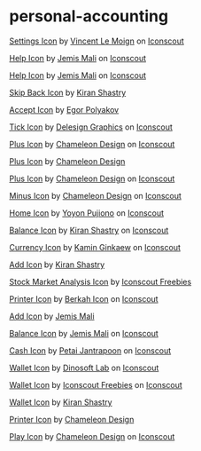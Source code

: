 # personal-accounting
<a href="https://iconscout.com/icons/settings" target="_blank">Settings Icon</a> by <a href="https://iconscout.com/contributors/vincent-le-moign">Vincent Le Moign</a> on <a href="https://iconscout.com">Iconscout</a>

<a href="https://iconscout.com/icons/help" target="_blank">Help Icon</a> by <a href="https://iconscout.com/contributors/jemismali">Jemis Mali</a> on <a href="https://iconscout.com">Iconscout</a>

<a href="https://iconscout.com/icons/help" target="_blank">Help Icon</a> by <a href="https://iconscout.com/contributors/jemismali">Jemis Mali</a> on <a href="https://iconscout.com">Iconscout</a>


<a href="https://iconscout.com/icons/skip-back" target="_blank">Skip Back Icon</a> by <a href="https://iconscout.com/contributors/kiran-shastry" target="_blank">Kiran Shastry</a>

<a href="https://iconscout.com/icons/accept" target="_blank">Accept Icon</a> by <a href="https://iconscout.com/contributors/egor-polyakov" target="_blank">Egor Polyakov</a>

<a href="https://iconscout.com/icons/tick" target="_blank">Tick Icon</a> by <a href="https://iconscout.com/contributors/delesign">Delesign Graphics</a> on <a href="https://iconscout.com">Iconscout</a>

<a href="https://iconscout.com/icons/plus" target="_blank">Plus Icon</a> by <a href="https://iconscout.com/contributors/chamedesign">Chameleon Design</a> on <a href="https://iconscout.com">Iconscout</a>

<a href="https://iconscout.com/icons/plus" target="_blank">Plus Icon</a> by <a href="https://iconscout.com/contributors/chamedesign" target="_blank">Chameleon Design</a>

<a href="https://iconscout.com/icons/plus" target="_blank">Plus Icon</a> by <a href="https://iconscout.com/contributors/chamedesign">Chameleon Design</a> on <a href="https://iconscout.com">Iconscout</a>

<a href="https://iconscout.com/icons/minus" target="_blank">Minus Icon</a> by <a href="https://iconscout.com/contributors/chamedesign">Chameleon Design</a> on <a href="https://iconscout.com">Iconscout</a>

<a href="https://iconscout.com/icons/home" target="_blank">Home Icon</a> by <a href="https://iconscout.com/contributors/yoyonpujiono">Yoyon Pujiono</a> on <a href="https://iconscout.com">Iconscout</a>

<a href="https://iconscout.com/icons/balance" target="_blank">Balance Icon</a> by <a href="https://iconscout.com/contributors/kiran-shastry">Kiran Shastry</a> on <a href="https://iconscout.com">Iconscout</a>

<a href="https://iconscout.com/icons/currency" target="_blank">Currency Icon</a> by <a href="https://iconscout.com/contributors/friend4331">Kamin Ginkaew</a> on <a href="https://iconscout.com">Iconscout</a>

<a href="https://iconscout.com/icons/add" target="_blank">Add Icon</a> by <a href="https://iconscout.com/contributors/kiran-shastry" target="_blank">Kiran Shastry</a>

<a href="https://iconscout.com/icons/stock-market-analysis" target="_blank">Stock Market Analysis Icon</a> by <a href="https://iconscout.com/contributors/iconscout" target="_blank">Iconscout Freebies</a>

<a href="https://iconscout.com/icons/printer" target="_blank">Printer Icon</a> by <a href="https://iconscout.com/contributors/berkah-studio">Berkah Icon</a> on <a href="https://iconscout.com">Iconscout</a>

<a href="https://iconscout.com/icons/add" target="_blank">Add Icon</a> by <a href="https://iconscout.com/contributors/jemismali" target="_blank">Jemis Mali</a>

<a href="https://iconscout.com/icons/balance" target="_blank">Balance Icon</a> by <a href="https://iconscout.com/contributors/jemismali">Jemis Mali</a> on <a href="https://iconscout.com">Iconscout</a>

<a href="https://iconscout.com/icons/cash" target="_blank">Cash Icon</a> by <a href="https://iconscout.com/contributors/petai-jantrapoon">Petai Jantrapoon</a> on <a href="https://iconscout.com">Iconscout</a>

<a href="https://iconscout.com/icons/wallet" target="_blank">Wallet Icon</a> by <a href="https://iconscout.com/contributors/dinosoftlabs">Dinosoft Lab</a> on <a href="https://iconscout.com">Iconscout</a>

<a href="https://iconscout.com/icons/wallet" target="_blank">Wallet Icon</a> by <a href="https://iconscout.com/contributors/iconscout">Iconscout Freebies</a> on <a href="https://iconscout.com">Iconscout</a>

<a href="https://iconscout.com/icons/wallet" target="_blank">Wallet Icon</a> by <a href="https://iconscout.com/contributors/kiran-shastry" target="_blank">Kiran Shastry</a>


<a href="https://iconscout.com/icons/printer" target="_blank">Printer Icon</a> by <a href="https://iconscout.com/contributors/chamedesign" target="_blank">Chameleon Design</a>

<a href="https://iconscout.com/icons/play" target="_blank">Play Icon</a> by <a href="https://iconscout.com/contributors/chamedesign">Chameleon Design</a> on <a href="https://iconscout.com">Iconscout</a>
